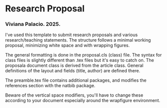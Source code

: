 # Research Proposal

### Viviana Palacio. 2025.

I've used this template to submit research proposals and various research/teaching statements. The structure follows a minimal working proposal, minimizing white space and with wrapping figures. 

The general formatting is done in the proposal.cls (class) file. The syntax for class files is slightly different than .tex files but it's easy to catch on. 
The proposala document class is derived from the article class. General definitions of the layout and fields (title, author) are defined there.

The preamble.tex file contains additional packages, and modifies the references section with the natbib package.

Beware of the vertical space modifiers, you'll have to change these according to your document especially around the wrapfigure environment.
